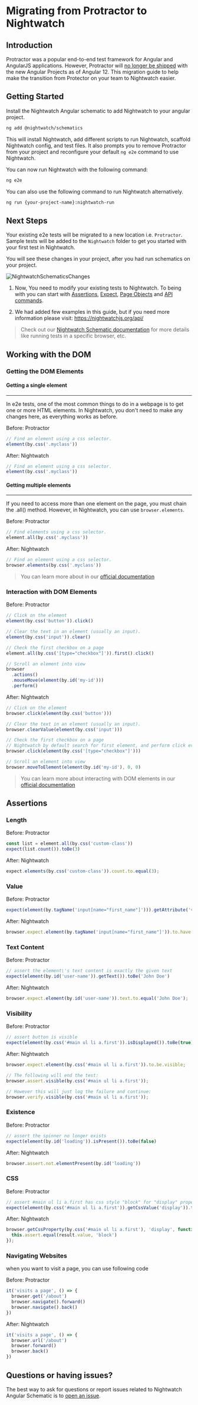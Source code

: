 # Migrating from Protractor to Nightwatch

## Introduction

Protractor was a popular end-to-end test framework for Angular and AngularJS applications. However, Protractor will [no longer be shipped][AngualarRFC] with the new Angular Projects as of Angular 12. This migration guide to help make the transition from Protector on your team to Nightwatch easier.

## Getting Started

Install the Nightwatch Angular schematic to add Nightwatch to your angular project.

```sh
ng add @nightwatch/schematics
```

This will install Nightwatch, add different scripts to run Nightwatch, scaffold Nightwatch config, and test files. It also prompts you to remove Protractor from your project and reconfigure your default `ng e2e` command to use Nightwatch.

You can now run Nightwatch with the following command:

```sh
ng e2e
```

You can also use the following command to run Nightwatch alternatively.

```sh
ng run {your-project-name}:nightwatch-run
```

## Next Steps

Your existing e2e tests will be migrated to a new location i.e. `Protractor`. Sample tests will be added to the `Nightwatch` folder to get you started with your first test in Nightwatch.

You will see these changes in your project, after you had run schematics on your project.

![NightwatchSchematicsChanges](./folder_changes.png)

1. Now, You need to modify your existing tests to Nightwatch. To being with you can start with [Assertions][AssertionLink], [Expect][ExceptLink], [Page Objects][PageObjectLink] and [API commands][APICommandsLink].

2. We had added few examples in this guide, but if you need more information please visit: https://nightwatchjs.org/api/

> Check out our [Nightwatch Schematic documentation][NightwatchSchematicDocumentation] for more details like running tests in a specific browser, etc.

## Working with the DOM

### Getting the DOM Elements

#### Getting a single element

---

In e2e tests, one of the most common things to do in a webpage is to get one or more HTML elements. In Nightwatch, you don't need to make any changes here, as everything works as before.

<span>Before: Protractor</span>

```js
// Find an element using a css selector.
element(by.css('.myclass'))
```

<span>After: Nightwatch</span>

```js
// Find an element using a css selector.
element(by.css('.myclass'))
```

#### Getting multiple elements

---

If you need to access more than one element on the page, you must chain the .all() method. However, in Nightwatch, you can use `browser.elements`.

<span>Before: Protractor</span>

```js
// Find elements using a css selector.
element.all(by.css('.myclass'))
```

<span>After: Nightwatch</span>

```js
// Find an element using a css selector.
browser.elements(by.css('.myclass'))
```

> You can learn more about in our [official documentation][ElementDocumentationLink]

### Interaction with DOM Elements

<span>Before: Protractor</span>

```js
// Click on the element
element(by.css('button')).click()

// Clear the text in an element (usually an input).
element(by.css('input')).clear()

// Check the first checkbox on a page
element.all(by.css('[type="checkbox"]')).first().click()

// Scroll an element into view
browser
  .actions()
  .mouseMove(element(by.id('my-id')))
  .perform()
```

<span>After: Nightwatch</span>

```js
// Click on the element
browser.click(element(by.css('button')))

// Clear the text in an element (usually an input).
browser.clearValue(element(by.css('input')))

// Check the first checkbox on a page
// Nightwatch by default search for first element, and perform click event if there are multiple element present
browser.click(element(by.css('[type="checkbox"]')))

// Scroll an element into view
browser.moveToElement(element(by.id('my-id'), 0, 0)
```

> You can learn more about interacting with DOM elements in our [official documentation][ElementInteractionDocLink]

## Assertions

### Length

<span>Before: Protractor</span>

```js
const list = element.all(by.css('custom-class'))
expect(list.count()).toBe(3)
```

<span>After: Nightwatch</span>

```js
expect.elements(by.css('custom-class')).count.to.equal(3);
```

### Value

<span>Before: Protractor</span>

```js
expect(element(by.tagName('input[name="first_name"]'))).getAttribute('value')).toBe('foo')
```

<span>After: Nightwatch</span>

```js
browser.expect.element(by.tagName('input[name="first_name"]')).to.have.attribute('value').equals('foo');
```

### Text Content

<span>Before: Protractor</span>

```js
// assert the element\'s text content is exactly the given text
expect(element(by.id('user-name')).getText()).toBe('John Doe')
```

<span>After: Nightwatch</span>

```js
browser.expect.element(by.id('user-name')).text.to.equal('John Doe');
```

### Visibility

<span>Before: Protractor</span>

```js
// assert button is visible
expect(element(by.css('#main ul li a.first')).isDisplayed()).toBe(true)
```

<span>After: Nightwatch</span>

```js
browser.expect.element(by.css('#main ul li a.first')).to.be.visible;

// The following will end the test:
browser.assert.visible(by.css('#main ul li a.first'));

// However this will just log the failure and continue:
browser.verify.visible(by.css('#main ul li a.first'));
```

### Existence

<span>Before: Protractor</span>

```js
// assert the spinner no longer exists
expect(element(by.id('loading')).isPresent()).toBe(false)
```

<span>After: Nightwatch</span>

```js
browser.assert.not.elementPresent(by.id('loading'))
```

### CSS

<span>Before: Protractor</span>

```js
// assert #main ul li a.first has css style "block" for "display" property
expect(element(by.css('#main ul li a.first')).getCssValue('display')).toBe('block')
```

<span>After: Nightwatch</span>

```js
browser.getCssProperty(by.css('#main ul li a.first'), 'display', function(result) {
  this.assert.equal(result.value, 'block')
});
```

### Navigating Websites

when you want to visit a page, you can use following code

<span>Before: Protractor</span>

```js
it('visits a page', () => {
  browser.get('/about')
  browser.navigate().forward()
  browser.navigate().back()
})
```

<span>After: Nightwatch</span>

```js
it('visits a page', () => {
  browser.url('/about')
  browser.forward()
  browser.back()
})
```

## Questions or having issues?

The best way to ask for questions or report issues related to Nightwatch Angular Schematic is to [open an issue][GithubIssueLink].


[AngualarRFC]:https://github.com/angular/protractor/issues/5502
[SeleniumPluginExtendLink]:https://nightwatchjs.org/guide/extending-nightwatch/using-with-selenium-webdriver.html
[WebdriverIOPluginExtendLink]:https://nightwatchjs.org/guide/extending-nightwatch/using-with-webdriverio.html
[NightwatchSchematicDocumentation]:https://github.com/nightwatchjs/nightwatch-schematics#readme
[GithubIssueLink]:https://github.com/nightwatchjs/nightwatch-schematics/issues?q=is%3Aissue+is%3Aopen+sort%3Aupdated-desc
[ElementDocumentationLink]:https://nightwatchjs.org/api/element.html
[ElementInteractionDocLink]:https://nightwatchjs.org/api/commands/#elementinteraction-headline
[AssertionLink]:https://nightwatchjs.org/api/
[ExceptLink]:https://nightwatchjs.org/api/expect/
[PageObjectLink]:https://nightwatchjs.org/api/pageobject/
[APICommandsLink]:https://nightwatchjs.org/api/commands/
